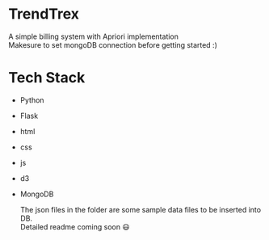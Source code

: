 # TrendTrex
A simple billing system with Apriori implementation<br>
Makesure to set mongoDB connection before getting started :)

# Tech Stack
- Python
- Flask
- html
- css
- js
- d3
- MongoDB

  The json files in the folder are some sample data files to be inserted into DB.
  <br>
  Detailed readme coming soon 😃 

